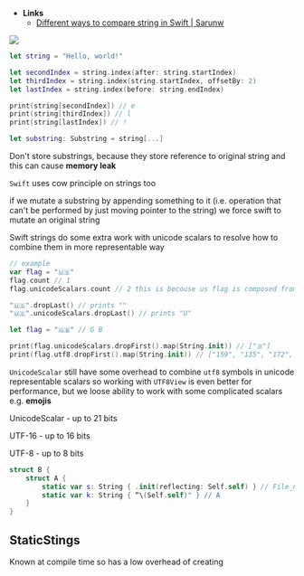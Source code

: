 - **Links**
	- [Different ways to compare string in Swift | Sarunw](https://sarunw.com/posts/different-ways-to-compare-string-in-swift/)

![](photo_2021-12-16%2020.06.27.jpeg)

```swift
let string = "Hello, world!"

let secondIndex = string.index(after: string.startIndex)
let thirdIndex = string.index(string.startIndex, offsetBy: 2)
let lastIndex = string.index(before: string.endIndex)

print(string[secondIndex]) // e
print(string[thirdIndex]) // l
print(string[lastIndex]) // !
```

```swift
let substring: Substring = string[...]
```

Don't store substrings, because they store reference to original string and this can cause  **memory leak**

`Swift` uses cow principle on strings too

if we mutate a substring by appending something to it (i.e. operation that can't be performed by just moving pointer to the string) we force swift to mutate an original string 

Swift strings do some extra work with unicode scalars to resolve how to combine them in more representable way

```swift
// example
var flag = "🇺🇸"
flag.count // 1
flag.unicodeScalars.count // 2 this is becouse us flag is composed from two unicode scalars "U" and "A"

"🇺🇸".dropLast() // prints ""
"🇺🇸".unicodeScalars.dropLast() // prints "U"

let flag = "🇬🇧" // G B

print(flag.unicodeScalars.dropFirst().map(String.init)) // ["🇧"]
print(flag.utf8.dropFirst().map(String.init)) // ["159", "135", "172", "240", "159", "135", "167"]
```

`UnicodeScalar` still have some overhead to combine `utf8` symbols in unicode representable scalars so working with `UTF8View` is even better for performance, but we loose ability to work with some complicated scalars e.g. **emojis**

UnicodeScalar - up to 21 bits

UTF-16 - up to 16 bits

UTF-8 - up to 8 bits 

```swift
struct B {
    struct A {
        static var s: String { .init(reflecting: Self.self) } // File_name.B.A
        static var k: String { “\(Self.self)" } // A
    }
}
```

## StaticStings

Known at compile time so has a low overhead of creating